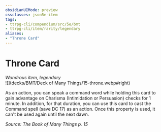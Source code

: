```yaml
---
obsidianUIMode: preview
cssclasses: json5e-item
tags:
- ttrpg-cli/compendium/src/5e/bmt
- ttrpg-cli/item/rarity/legendary
aliases: 
- "Throne Card"
---
```

# Throne Card
*Wondrous item, legendary*  
![](decks/BMT/Deck of Many Things/15-throne.webp#right)  


As an action, you can speak a command word while holding this card to gain advantage on Charisma (Intimidation or Persuasion) checks for 1 minute. In addition, for that duration, you can use this card to cast the Command spell (save DC 17) as an action. Once this property is used, it can't be used again until the next dawn.

*Source: The Book of Many Things p. 15*